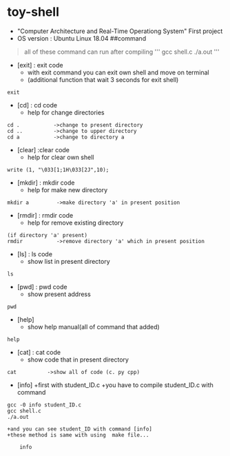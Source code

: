 # toy-shell
+ "Computer Architecture and Real-Time Operationg System" First project
+ OS version : Ubuntu Linux 18.04
##command
> all of these command can run after compiling
'''
gcc shell.c
./a.out
'''


+ [exit] : exit code
	+ with exit command you can exit own shell and move on terminal
	+ (additional function that wait 3 seconds for exit shell)
```
exit
```
+ [cd] : cd code
	+ help for change directories
```
cd .           ->change to present directory
cd ..          ->change to upper directory
cd a           ->change to directory a 
```
+ [clear] :clear code
	+ help for clear own shell
```
write (1, "\033[1;1H\033[2J",10);
```
+ [mkdir] : mkdir code
	+ help for make new directory
```
mkdir a         ->make directory 'a' in present position
```
+ [rmdir] : rmdir code
	+ help for remove existing directory
```
(if directory 'a' present)
rmdir           ->remove directory 'a' which in present position
```
+ [ls] : ls code
	+ show list in present directory
```
ls
```
+ [pwd] : pwd code
	+ show present address
```
pwd
```
+ [help]
	+ show help manual(all of command that added)
```
help
```
+ [cat] : cat code
	+ show code that in present directory
```
cat          ->show all of code (c. py cpp)
```
+ [info]
	+first with student_ID.c
	+you have to compile student_ID.c with command
```
gcc -0 info student_ID.c
gcc shell.c
./a.out
```

	+and you can see student_ID with command [info]
	+these method is same with using  make file...

```
	info
```

